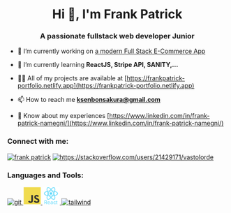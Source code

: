 <h1 align="center">Hi 👋, I'm Frank Patrick</h1>
<h3 align="center">A passionate fullstack web developer Junior</h3>

- 🔭 I’m currently working on [a modern Full Stack E-Commerce App](https://github.com/CodeShadowing95/vodoo)

- 🌱 I’m currently learning **ReactJS, Stripe API, SANITY,...**

- 👨‍💻 All of my projects are available at [https://frankpatrick-portfolio.netlify.app](https://frankpatrick-portfolio.netlify.app)

- 📫 How to reach me **ksenbonsakura@gmail.com**

- 📄 Know about my experiences [https://www.linkedin.com/in/frank-patrick-namegni/](https://www.linkedin.com/in/frank-patrick-namegni/)

<h3 align="left">Connect with me:</h3>
<p align="left">
<a href="https://linkedin.com/in/frank patrick" target="blank"><img align="center" src="https://raw.githubusercontent.com/rahuldkjain/github-profile-readme-generator/master/src/images/icons/Social/linked-in-alt.svg" alt="frank patrick" height="30" width="40" /></a>
<a href="https://stackoverflow.com/users/https://stackoverflow.com/users/21429171/vastolorde" target="blank"><img align="center" src="https://raw.githubusercontent.com/rahuldkjain/github-profile-readme-generator/master/src/images/icons/Social/stack-overflow.svg" alt="https://stackoverflow.com/users/21429171/vastolorde" height="30" width="40" /></a>
</p>

<h3 align="left">Languages and Tools:</h3>
<p align="left"> <a href="https://git-scm.com/" target="_blank" rel="noreferrer"> <img src="https://www.vectorlogo.zone/logos/git-scm/git-scm-icon.svg" alt="git" width="40" height="40"/> </a> <a href="https://developer.mozilla.org/en-US/docs/Web/JavaScript" target="_blank" rel="noreferrer"> <img src="https://raw.githubusercontent.com/devicons/devicon/master/icons/javascript/javascript-original.svg" alt="javascript" width="40" height="40"/> </a> <a href="https://reactjs.org/" target="_blank" rel="noreferrer"> <img src="https://raw.githubusercontent.com/devicons/devicon/master/icons/react/react-original-wordmark.svg" alt="react" width="40" height="40"/> </a> <a href="https://tailwindcss.com/" target="_blank" rel="noreferrer"> <img src="https://www.vectorlogo.zone/logos/tailwindcss/tailwindcss-icon.svg" alt="tailwind" width="40" height="40"/> </a> </p>

